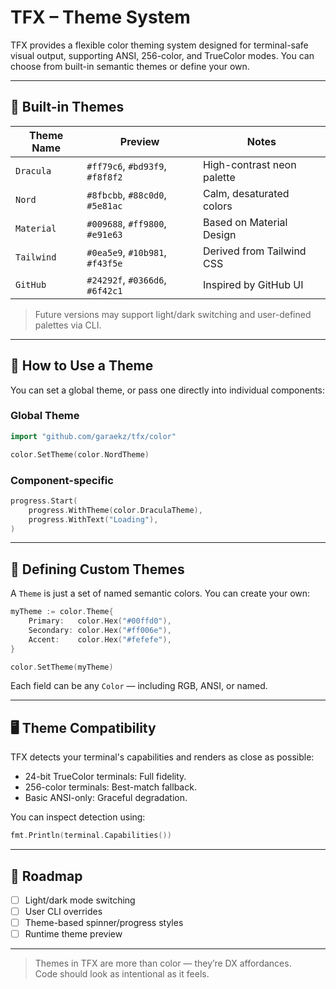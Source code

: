 # TFX – Theme System

TFX provides a flexible color theming system designed for terminal-safe visual output, supporting ANSI, 256-color, and TrueColor modes. You can choose from built-in semantic themes or define your own.

---

## 🎨 Built-in Themes

| Theme Name | Preview                         | Notes                      |
| ---------- | ------------------------------- | -------------------------- |
| `Dracula`  | `#ff79c6`, `#bd93f9`, `#f8f8f2` | High-contrast neon palette |
| `Nord`     | `#8fbcbb`, `#88c0d0`, `#5e81ac` | Calm, desaturated colors   |
| `Material` | `#009688`, `#ff9800`, `#e91e63` | Based on Material Design   |
| `Tailwind` | `#0ea5e9`, `#10b981`, `#f43f5e` | Derived from Tailwind CSS  |
| `GitHub`   | `#24292f`, `#0366d6`, `#6f42c1` | Inspired by GitHub UI      |

> Future versions may support light/dark switching and user-defined palettes via CLI.

---

## 🧪 How to Use a Theme

You can set a global theme, or pass one directly into individual components:

### Global Theme

```go
import "github.com/garaekz/tfx/color"

color.SetTheme(color.NordTheme)
```

### Component-specific

```go
progress.Start(
    progress.WithTheme(color.DraculaTheme),
    progress.WithText("Loading"),
)
```

---

## 🧱 Defining Custom Themes

A `Theme` is just a set of named semantic colors. You can create your own:

```go
myTheme := color.Theme{
    Primary:   color.Hex("#00ffd0"),
    Secondary: color.Hex("#ff006e"),
    Accent:    color.Hex("#fefefe"),
}

color.SetTheme(myTheme)
```

Each field can be any `Color` — including RGB, ANSI, or named.

---

## 🖥️ Theme Compatibility

TFX detects your terminal's capabilities and renders as close as possible:

- 24-bit TrueColor terminals: Full fidelity.
- 256-color terminals: Best-match fallback.
- Basic ANSI-only: Graceful degradation.

You can inspect detection using:

```go
fmt.Println(terminal.Capabilities())
```

---

## 🚧 Roadmap

- [ ] Light/dark mode switching
- [ ] User CLI overrides
- [ ] Theme-based spinner/progress styles
- [ ] Runtime theme preview

---

> Themes in TFX are more than color — they’re DX affordances.  
> Code should look as intentional as it feels.
